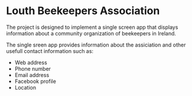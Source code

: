 # Louth Beekeepers Association
The project is designed to implement a single screen app that displays information about a community organization of beekeepers in Ireland.

The single sreen app provides information about the assiciation and other usefull contact information such as:

- Web address
- Phone number
- Email address
- Facebook profile
- Location

